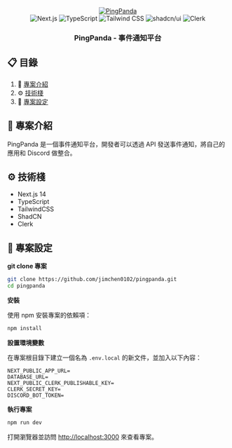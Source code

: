 <div align="center">
  <a href="http://pingpanda-six.vercel.app/" target="_blank">
    <img src="https://github.com/joschan21/pingpanda/blob/main/public/thumbnail.png" alt="PingPanda">
  </a>
</div>

<div align="center">
  <img src="https://img.shields.io/badge/Next.js-000000?style=for-the-badge&logo=nextdotjs&logoColor=white" alt="Next.js"/>
  <img src="https://img.shields.io/badge/TypeScript-3178C6?style=for-the-badge&logo=typescript&logoColor=white" alt="TypeScript"/>
  <img src="https://img.shields.io/badge/Tailwind_CSS-38B2AC?style=for-the-badge&logo=tailwind-css&logoColor=white" alt="Tailwind CSS"/>
  <img src="https://img.shields.io/badge/shadcn/ui-000000?style=for-the-badge&logo=shadcn&logoColor=white" alt="shadcn/ui"/>
  <img src="https://img.shields.io/badge/Clerk-512CFB?style=for-the-badge&logo=clerk&logoColor=white" alt="Clerk"/>
</div>

<h3 align="center">PingPanda - 事件通知平台</h3>

## 📋 <a name="table">目錄</a>
1. 🤖 [專案介紹](#introduction)
2. ⚙️ [技術棧](#tech-stack)
4. 🤸 [專案設定](#quick-start)

## <a name="introduction">🤖 專案介紹</a>

PingPanda 是一個事件通知平台，開發者可以透過 API 發送事件通知，將自己的應用和 Discord 做整合。

## <a name="tech-stack">⚙️ 技術棧</a>

- Next.js 14
- TypeScript
- TailwindCSS
- ShadCN
- Clerk

## <a name="quick-start">🤸 專案設定</a>

**git clone 專案**
```bash
git clone https://github.com/jimchen0102/pingpanda.git
cd pingpanda
```
**安裝**

使用 npm 安裝專案的依賴項：

```bash
npm install
```

**設置環境變數**

在專案根目錄下建立一個名為 `.env.local` 的新文件，並加入以下內容：

```env
NEXT_PUBLIC_APP_URL=
DATABASE_URL=
NEXT_PUBLIC_CLERK_PUBLISHABLE_KEY=
CLERK_SECRET_KEY=
DISCORD_BOT_TOKEN=
```

**執行專案**

```bash
npm run dev
```
打開瀏覽器並訪問 [http://localhost:3000](http://localhost:3000) 來查看專案。
